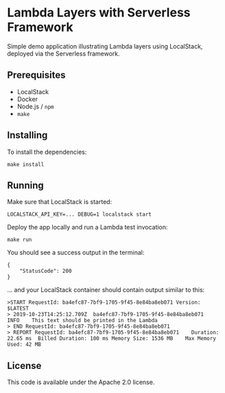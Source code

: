 # Lambda Layers with Serverless Framework

Simple demo application illustrating Lambda layers using LocalStack, deployed via the Serverless framework.

## Prerequisites

* LocalStack
* Docker
* Node.js / `npm`
* `make`

## Installing

To install the dependencies:
```
make install
```

## Running

Make sure that LocalStack is started:
```
LOCALSTACK_API_KEY=... DEBUG=1 localstack start
```

Deploy the app locally and run a Lambda test invocation:
```
make run
```

You should see a success output in the terminal:
```
{
    "StatusCode": 200
}
```

... and your LocalStack container should contain output similar to this:
```
>START RequestId: ba4efc87-7bf9-1705-9f45-8e84ba8eb071 Version: $LATEST
> 2019-10-23T14:25:12.709Z	ba4efc87-7bf9-1705-9f45-8e84ba8eb071	INFO	This text should be printed in the Lambda
> END RequestId: ba4efc87-7bf9-1705-9f45-8e84ba8eb071
> REPORT RequestId: ba4efc87-7bf9-1705-9f45-8e84ba8eb071	Duration: 22.65 ms	Billed Duration: 100 ms	Memory Size: 1536 MB	Max Memory Used: 42 MB
```

## License

This code is available under the Apache 2.0 license.
